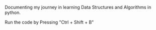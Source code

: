 Documenting my journey in learning Data Structures and Algorithms in python.


Run the code by Pressing "Ctrl + Shift + B"

